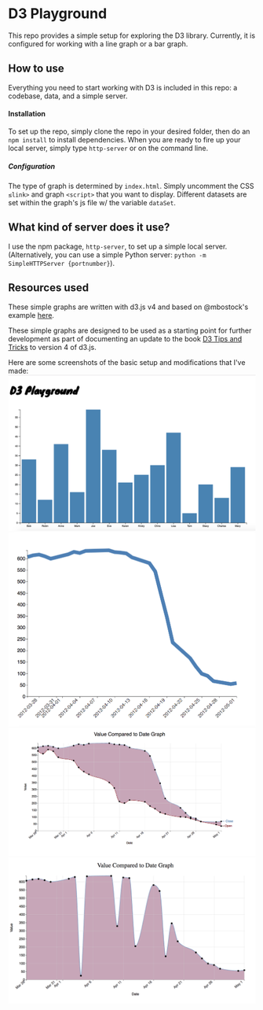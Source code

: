 # D3 Playground

This repo provides a simple setup for exploring the D3 library. Currently, it is configured for working with a line graph or a bar graph. 

## How to use
Everything you need to start working with D3 is included in this repo: a codebase, data, and a simple server.

#### Installation
To set up the repo, simply clone the repo in your desired folder, then do an `npm install` to install dependencies. When you are ready to fire up your local server, simply type `http-server` or on the command line.

##### Configuration
The type of graph is determined by `index.html`. Simply uncomment the CSS `≤link>` and graph `<script>` that you want to display. Different datasets are set within the graph's js file w/ the variable `dataSet`.

## What kind of server does it use?
I use the npm package, `http-server`, to set up a simple local server.  (Alternatively, you can use a simple Python server: `python -m SimpleHTTPServer {portnumber}`).

## Resources used
These simple graphs are written with d3.js v4 and based on @mbostock's example [here](http://bl.ocks.org/mbostock/02d893e3486c70c4475f). 

These simple graphs are designed to be used as a starting point for further development as part of documenting an update to the book [D3 Tips and Tricks](https://leanpub.com/d3-t-and-t-v4) to version 4 of d3.js.

Here are some screenshots of the basic setup and modifications that I've made:
![screenshot of bar graph in the browser](https://github.com/gvenezia/d3-playground/blob/master/assets/screenshots/bar_graph.png)
![screenshot of the graph in the browser](https://github.com/gvenezia/d3-playground/blob/master/assets/screenshots/graph.png)
![screenshot of graph 2 in the browser](https://github.com/gvenezia/d3-playground/blob/master/assets/screenshots/line_graph_2.png)
![screenshot of graph 3 in the browser](https://github.com/gvenezia/d3-playground/blob/master/assets/screenshots/line_graph_3.png)
